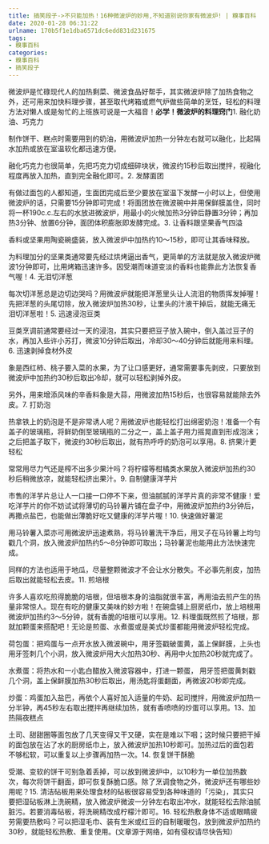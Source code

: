 ```yaml
---
title: 搞笑段子->不只能加热！16种微波炉的妙用,不知道别说你家有微波炉! | 糗事百科
date: 2020-01-28 06:31:22
urlname: 170b5f1e1dba6571dc6edd831d231675
tags: 
- 糗事百科
categories:
- 糗事百科
- 搞笑段子
---
```

微波炉是忙碌现代人的加热剩菜、微波食品好帮手，其实微波炉除了加热食物之外，还可用来加快料理步骤，甚至取代烤箱或燃气炉做些简单的烹饪，轻松的料理方法对懒人或是匆忙的上班族可说是一大福音！**必学！微波炉的料理窍门**1. 融化奶油、巧克力

制作饼干、糕点时需要用到的奶油，用微波炉加热一分钟左右就可以融化，比起隔水加热或放在室温软化都迅速方便。

融化巧克力也很简单，先把巧克力切成细碎块状，微波约15秒后取出搅拌，视融化程度再放入加热，直到完全融化即可。2. 发酵面团

有做过面包的人都知道，生面团完成后至少要放在室温下发酵一小时以上，但使用微波炉的话，只需要15分钟即可完成！将面团放在微波碗中并用保鲜膜盖住，同时将一杯190c.c.左右的水放进微波炉，用最小的火候加热3分钟后静置3分钟；再加热3分钟、放置6分钟，面团体积膨胀即发酵完成。3. 让香料跟坚果香气四溢

香料或坚果用陶瓷碗盛装，放入微波炉中加热约10～15秒，即可让其香味释放。

为料理加分的坚果类通常要先经过烘烤逼出香气，更简单的方法就是放入微波炉微波1分钟即可，比用烤箱迅速许多。因受潮而味道变淡的香料也能靠此方法恢复香气喔！4. 无泪切洋葱

每次切洋葱总是边切边哭吗？用微波炉就能把洋葱里头让人流泪的物质挥发掉喔！先把洋葱的头尾切除，放入微波炉加热30秒，让里头的汁液干掉后，就能无痛无泪切洋葱啦！5. 迅速浸泡豆类

豆类烹调前通常要经过一天的浸泡，其实只要把豆子放入碗中，倒入盖过豆子的水，再加入些许小苏打，微波10分钟后取出，冷却30～40分钟后就能用来料理。6. 迅速剥掉食材外皮

象是西红柿、桃子要入菜的水果，为了让口感更好，通常需要事先剥皮，只要放到微波炉中加热约30秒后取出冷却，就可以轻松剥掉外皮。

另外，用来增添风味的辛香料象是大蒜，用微波加热15秒后，也很容易就能除去外皮。7. 打奶泡

热拿铁上的奶泡是不是非常诱人呢？用微波炉也能轻松打出绵密奶泡！准备一个有盖子的玻璃瓶，将鲜奶倒至玻璃瓶的二分之一，盖上盖子用力摇晃直到形成泡沫；之后把盖子取下，微波约30秒后取出，就有热呼呼的奶泡可以享用。8. 挤果汁更轻松

常常用尽力气还是榨不出多少果汁吗？将柠檬等柑橘类水果放入微波炉加热约30秒后稍微放凉，就能轻松挤出果汁。9. 自制健康洋芋片

市售的洋芋片总让人一口接一口停不下来，但油腻腻的洋芋片真的非常不健康！爱吃洋芋片的你不妨试试将薄切的马铃薯片铺在盘子中，用微波炉加热约3分钟后，再撒点盐巴，也能做出薄脆好吃又健康的洋芋片喔！10. 快速做好薯泥

用马铃薯入菜亦可用微波炉迅速煮熟，将马铃薯洗干净后，用叉子在马铃薯上均匀戳几个洞，放入微波炉加热约5～8分钟即可取出；马铃薯泥也能用此方法快速完成。

同样的方法也适用于地瓜，尽量整颗微波才不会让水分散失。不必事先削皮，加热后取出就能轻松去皮。11. 煎培根

许多人喜欢吃煎得脆脆的培根，但培根本身的油脂就很丰富，再用油去煎产生的热量非常惊人。现在有吃的健康又美味的妙方啦！在碗盘铺上厨房纸巾，放上培根用微波炉加热约3～5分钟，就有香脆的培根可以享用。12. 料理蛋既然煎了培根，那就加颗蛋来搭配吧！无论是煎蛋、水煮蛋或是美式炒蛋都能用微波炉轻松完成。

荷包蛋：把鸡蛋与一点开水放入微波碗中，用牙签戳破蛋黄，盖上保鲜膜，上头也用牙签刺几个小洞，放入微波炉用大火加热30秒、再用中火加热20秒就完成了。

水煮蛋：将热水和一小匙白醋放入微波容器中，打进一颗蛋， 用牙签把蛋黄刺戳几个洞，盖上保鲜膜加热30秒后取出，用汤匙将蛋翻面，再微波20秒即完成。

炒蛋：鸡蛋加入盐巴，再依个人喜好加入适量的牛奶、起司搅拌，用微波炉加热一分半钟，再45秒左右取出搅拌再继续加热，就有香喷喷的炒蛋可以享用。13、加热隔夜糕点

土司、甜甜圈等面包放了几天变得又干又硬，实在是难以下咽；这时候只要把干掉的面包放在沾了水的厨房纸巾上，放入微波炉加热10秒即可。加热过后的面包若不够松软，可以重复以上步骤再加热一次。14. 恢复饼干酥脆

受潮、变软的饼干可别急着丢掉，可以放到微波炉中，以10秒为一单位加热数次，每次将饼干翻面，即可恢复酥脆口感。除了烹调食物之外，微波炉还有哪些妙用呢？15. 清洁砧板用来处理食材的砧板很容易受到各种味道的「污染」，其实只要把湿砧板淋上洗碗精，放入微波炉微波一分钟左右取出冲水，就能轻松去除油腻脏污。若要消毒砧板，将洗碗精改成柠檬汁即可。16. 轻松热敷身体不适或眼睛疲劳需要热敷吗？可以把湿毛巾、装有生米或红豆的自制暖暖包，放到微波炉加热约30秒，就能轻松热敷、重复使用。(文章源于网络，如有侵权请尽快告知）


